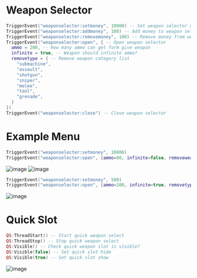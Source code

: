 # Weapon Selector
```lua
TriggerEvent("weaponselecter:setmoney", 10000) -- Set weapon selector money
TriggerEvent("weaponselecter:addmoney", 100) -- Add money to weapon selector
TriggerEvent("weaponselecter:removemoney", 100) -- Remove money from weapon selector
TriggerEvent("weaponselecter:open", { -- Open weapon selector
  ammo = 200, -- How many ammo can get form give weapon
  infinite = true, -- Weapon should infinite ammo?
  removetype = { -- Remove weapon category list
    "submachine",
    "assault",
    "shotgun",
    "sniper",
    "melee",
    "tool",
    "grenade",
  }
})
TriggerEvent("weaponselecter:close") -- Close weapon selector
```

# Example Menu
```lua
TriggerEvent("weaponselecter:setmoney", 10000)
TriggerEvent("weaponselecter:open", {ammo=80, infinite=false, removeweapon={""}})
```
![image](https://github.com/user-attachments/assets/1388d691-ce96-4931-b02b-8e39548cfe1a)
![image](https://github.com/user-attachments/assets/47da4956-9519-4a1f-b564-9b87159966f7)

```lua
TriggerEvent("weaponselecter:setmoney", 500)
TriggerEvent("weaponselecter:open", {ammo=200, infinite=true, removetype={"submachine", "assault", "shotgun", "sniper", "melee", "tool", "grenade"}})
```
![image](https://github.com/user-attachments/assets/79d88251-062d-4f14-a48d-f7af9f3a3c04)

# Quick Slot
```lua
QS:ThreadStart() -- Start quick weapon select
QS:ThreadStop() -- Stop quick weapon select
QS:Visible() -- Check quick weapon slot is visible?
QS:Visible(false) -- Set quick slot hide
QS:Visible(true) -- Set quick slot show
```
![image](https://github.com/user-attachments/assets/92976132-450a-4b7b-a4ff-0b638428cf7e)
